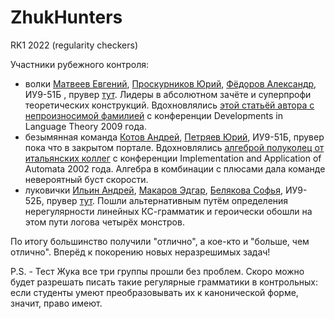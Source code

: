 # ZhukHunters
RK1 2022 (regularity checkers)

Участники рубежного контроля:

- волки [Матвеев Евгений](https://github.com/theElusiveJoe), [Проскурников Юрий](https://github.com/Qmask26), [Фёдоров Александр](https://github.com/JaZzZik), ИУ9-51Б , прувер [тут](https://github.com/theElusiveJoe/TFL-rk1-volki_team). Лидеры в абсолютном зачёте и суперпрофи теоретических конструкций. Вдохновлялись [этой статьёй автора с непроизносимой фамилией](https://link.springer.com/chapter/10.1007/978-3-642-02737-6_16) с конференции Developments in Language Theory 2009 года.
- безымянная команда [Котов Андрей](https://github.com/Ankalot), [Петряев Юрий](https://github.com/p0rtale), ИУ9-51Б, прувер пока что в закрытом портале. Вдохновлялись [алгеброй полуколец от итальянских коллег](https://link.springer.com/chapter/10.1007/3-540-44977-9_4) с конференции Implementation and Application of Automata 2002 года. Алгебра в комбинации с плюсами дала команде невероятный буст скорости.
- луковички [Ильин Андрей](https://github.com/StarikTenger), [Макаров Эдгар](https://github.com/robby-the-paladin), [Белякова Софья](https://github.com/SoFa325), ИУ9-52Б, прувер [тут](https://github.com/StarikTenger/RegularLanguageProblem). Пошли альтернативным путём определения нерегулярности линейных КС-грамматик и героически обошли на этом пути логова четырёх монстров.

По итогу большинство получили "отлично", а кое-кто и "больше, чем отлично". Вперёд к покорению новых неразрешимых задач! 

P.S. - Тест Жука все три группы прошли без проблем. Скоро можно будет разрешать писать такие регулярные грамматики в контрольных: если студенты умеют преобразовывать их к канонической форме, значит, право имеют.
